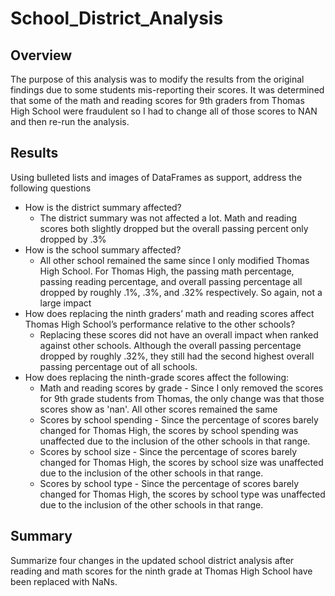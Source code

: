 # School_District_Analysis
## Overview
The purpose of this analysis was to modify the results from the original findings due to some students mis-reporting their scores. It was determined that some of the math and reading scores for 9th graders from Thomas High School were fraudulent so I had to change all of those scores to NAN and then re-run the analysis.

## Results
Using bulleted lists and images of DataFrames as support, address the following questions

- How is the district summary affected?
    - The district summary was not affected a lot. Math and reading scores both slightly dropped but the overall passing percent only dropped by .3%
- How is the school summary affected?
    - All other school remained the same since I only modified Thomas High School. For Thomas High, the passing math percentage, passing reading percentage, and overall passing percentage all dropped by roughly .1%, .3%, and .32% respectively. So again, not a large impact
- How does replacing the ninth graders’ math and reading scores affect Thomas High School’s performance relative to the other schools?
    - Replacing these scores did not have an overall impact when ranked against other schools. Although the overall passing percentage dropped by roughly .32%, they still had the second highest overall passing percentage out of all schools.
- How does replacing the ninth-grade scores affect the following:
    - Math and reading scores by grade - Since I only removed the scores for 9th grade students from Thomas, the only change was that those scores show as 'nan'. All other scores remained the same
    - Scores by school spending - Since the percentage of scores barely changed for Thomas High, the scores by school spending was unaffected due to the inclusion of the other schools in            that range.
    - Scores by school size - Since the percentage of scores barely changed for Thomas High, the scores by school size was unaffected due to the inclusion of the other schools in                that range.
    - Scores by school type - Since the percentage of scores barely changed for Thomas High, the scores by school type was unaffected due to the inclusion of the other schools in                that range.

## Summary
Summarize four changes in the updated school district analysis after reading and math scores for the ninth grade at Thomas High School have been replaced with NaNs.

